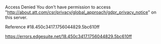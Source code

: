 Access Denied
You don't have permission to access "http://about.att.com/csr/privacy/global_approach/gdpr_privacy_notice" on this server.

Reference #18.450c3417.1756044829.5bc610ff

https://errors.edgesuite.net/18.450c3417.1756044829.5bc610ff